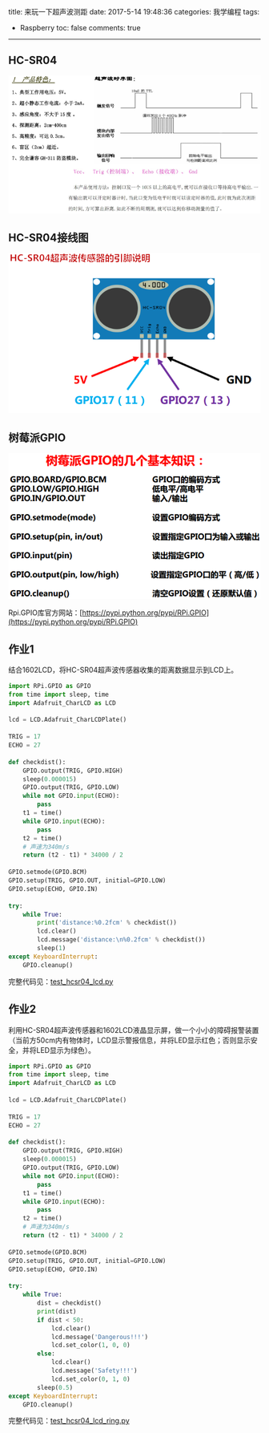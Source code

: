 ﻿title: 来玩一下超声波测距
date: 2017-5-14 19:48:36
categories: 我学编程
tags: 
 - Raspberry
toc: false
comments: true
---

## HC-SR04
![HC-SR04介绍][1]
<!--more-->

## HC-SR04接线图
![HC-SR04接线图][2]

## 树莓派GPIO
![树莓派Rpi.GPIO使用说明][3]

Rpi.GPIO库官方网站：[https://pypi.python.org/pypi/RPi.GPIO](https://pypi.python.org/pypi/RPi.GPIO)

## 作业1
结合1602LCD，将HC-SR04超声波传感器收集的距离数据显示到LCD上。
```python
import RPi.GPIO as GPIO
from time import sleep, time
import Adafruit_CharLCD as LCD

lcd = LCD.Adafruit_CharLCDPlate()

TRIG = 17
ECHO = 27

def checkdist():
    GPIO.output(TRIG, GPIO.HIGH)
    sleep(0.000015)
    GPIO.output(TRIG, GPIO.LOW)
    while not GPIO.input(ECHO):
        pass
    t1 = time()
    while GPIO.input(ECHO):
        pass
    t2 = time()
    # 声速为340m/s
    return (t2 - t1) * 34000 / 2

GPIO.setmode(GPIO.BCM)
GPIO.setup(TRIG, GPIO.OUT, initial=GPIO.LOW)
GPIO.setup(ECHO, GPIO.IN)

try:
    while True:
        print('distance:%0.2fcm' % checkdist())
        lcd.clear()
        lcd.message('distance:\n%0.2fcm' % checkdist())
        sleep(1)
except KeyboardInterrupt:
    GPIO.cleanup()
```
完整代码见：[test_hcsr04_lcd.py](https://github.com/Evanqiao/CSTutorship/blob/master/Raspberry/HC-SR04%E8%B6%85%E5%A3%B0%E6%B3%A2%E6%B5%8B%E8%B7%9D%E6%A8%A1%E5%9D%97/test_hcsr04_lcd.py)

## 作业2
利用HC-SR04超声波传感器和1602LCD液晶显示屏，做一个小小的障碍报警装置（当前方50cm内有物体时，LCD显示警报信息，并将LED显示红色；否则显示安全，并将LED显示为绿色）。
```python
import RPi.GPIO as GPIO
from time import sleep, time
import Adafruit_CharLCD as LCD

lcd = LCD.Adafruit_CharLCDPlate()

TRIG = 17
ECHO = 27

def checkdist():
    GPIO.output(TRIG, GPIO.HIGH)
    sleep(0.000015)
    GPIO.output(TRIG, GPIO.LOW)
    while not GPIO.input(ECHO):
        pass
    t1 = time()
    while GPIO.input(ECHO):
        pass
    t2 = time()
    # 声速为340m/s
    return (t2 - t1) * 34000 / 2

GPIO.setmode(GPIO.BCM)
GPIO.setup(TRIG, GPIO.OUT, initial=GPIO.LOW)
GPIO.setup(ECHO, GPIO.IN)

try:
    while True:
        dist = checkdist()
        print(dist)
        if dist < 50:
            lcd.clear()
            lcd.message('Dangerous!!!')
            lcd.set_color(1, 0, 0)
        else:
            lcd.clear()
            lcd.message('Safety!!!')
            lcd.set_color(0, 1, 0)
        sleep(0.5)
except KeyboardInterrupt:
    GPIO.cleanup()
```
完整代码见：[test_hcsr04_lcd_ring.py](https://github.com/Evanqiao/CSTutorship/blob/master/Raspberry/HC-SR04%E8%B6%85%E5%A3%B0%E6%B3%A2%E6%B5%8B%E8%B7%9D%E6%A8%A1%E5%9D%97/test_hcsr04_lcd_ring.py)



[1]: /images/raspberry/raspberry_HC-SR04.png
[2]: /images/raspberry/raspberry_HC-SR04_pin.png
[3]: /images/raspberry/raspberry_GPIO.png

